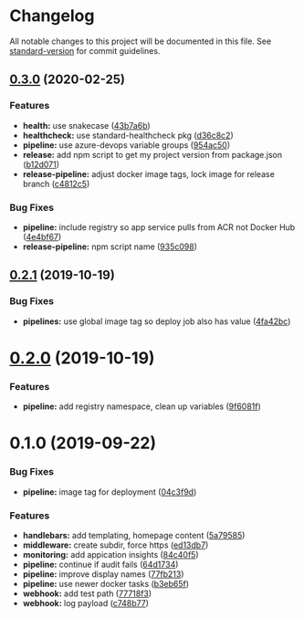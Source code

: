 # Changelog

All notable changes to this project will be documented in this file. See [standard-version](https://github.com/conventional-changelog/standard-version) for commit guidelines.

## [0.3.0](https://github.com/julie-ng/azure-nodejs-dummy/compare/v0.2.1...v0.3.0) (2020-02-25)


### Features

* **health:** use snakecase ([43b7a6b](https://github.com/julie-ng/azure-nodejs-dummy/commit/43b7a6bcf44b8b6345c00710066cb6c1c2f81e86))
* **healthcheck:** use standard-healthcheck pkg ([d36c8c2](https://github.com/julie-ng/azure-nodejs-dummy/commit/d36c8c22e53f22fc8b2e9813501bbdd72c47a9b4))
* **pipeline:** use azure-devops variable groups ([954ac50](https://github.com/julie-ng/azure-nodejs-dummy/commit/954ac506d1d82344d21abca766515638c7a8c54b))
* **release:** add npm script to get my project version from package.json ([b12d071](https://github.com/julie-ng/azure-nodejs-dummy/commit/b12d071c784f6d315a67d5146a45ece1b824f50d))
* **release-pipeline:** adjust docker image tags, lock image for release branch ([c4812c5](https://github.com/julie-ng/azure-nodejs-dummy/commit/c4812c5c8d559a5631c9ce000da2663ae224c060))


### Bug Fixes

* **pipeline:** include registry so app service pulls from ACR not Docker Hub ([4e4bf67](https://github.com/julie-ng/azure-nodejs-dummy/commit/4e4bf6708f765ef5bd1f49e83dec33bd1677decc))
* **release-pipeline:** npm script name ([935c098](https://github.com/julie-ng/azure-nodejs-dummy/commit/935c09841d06db985fa4664e9a77357aab79c4ad))

<a name="0.2.1"></a>
## [0.2.1](https://github.com/julie-ng/azure-nodejs-dummy/compare/v0.2.0...v0.2.1) (2019-10-19)


### Bug Fixes

* **pipelines:** use global image tag so deploy job also has value ([4fa42bc](https://github.com/julie-ng/azure-nodejs-dummy/commit/4fa42bc))



<a name="0.2.0"></a>
# [0.2.0](https://github.com/julie-ng/azure-nodejs-dummy/compare/v0.1.0...v0.2.0) (2019-10-19)


### Features

* **pipeline:** add registry namespace, clean up variables ([9f6081f](https://github.com/julie-ng/azure-nodejs-dummy/commit/9f6081f))



<a name="0.1.0"></a>
# 0.1.0 (2019-09-22)


### Bug Fixes

* **pipeline:** image tag for deployment ([04c3f9d](https://github.com/julie-ng/azure-nodejs-dummy/commit/04c3f9d))


### Features

* **handlebars:** add templating, homepage content ([5a79585](https://github.com/julie-ng/azure-nodejs-dummy/commit/5a79585))
* **middleware:** create subdir, force https ([ed13db7](https://github.com/julie-ng/azure-nodejs-dummy/commit/ed13db7))
* **monitoring:** add appication insights ([84c40f5](https://github.com/julie-ng/azure-nodejs-dummy/commit/84c40f5))
* **pipeline:** continue if audit fails ([64d1734](https://github.com/julie-ng/azure-nodejs-dummy/commit/64d1734))
* **pipeline:** improve display names ([77fb213](https://github.com/julie-ng/azure-nodejs-dummy/commit/77fb213))
* **pipeline:** use newer docker tasks ([b3eb65f](https://github.com/julie-ng/azure-nodejs-dummy/commit/b3eb65f))
* **webhook:** add test path ([77718f3](https://github.com/julie-ng/azure-nodejs-dummy/commit/77718f3))
* **webhook:** log payload ([c748b77](https://github.com/julie-ng/azure-nodejs-dummy/commit/c748b77))

